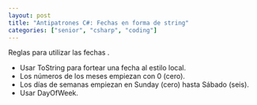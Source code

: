 ```yaml
---
layout: post
title: "Antipatrones C#: Fechas en forma de string"
categories: ["senior", "csharp", "coding"]
---
```


Reglas para utilizar las fechas <!--more-->.

- Usar ToString para fortear una fecha al estilo local.
- Los números de los meses empiezan con 0 (cero).
- Los días de semanas empiezan en Sunday (cero) hasta Sábado (seis).
- Usar DayOfWeek.
